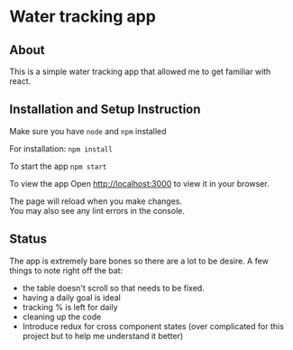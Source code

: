 # Water tracking app

## About

This is a simple water tracking app that allowed me to get familiar with react.

## Installation and Setup Instruction

Make sure you have `node` and `npm` installed

For installation:
`npm install`

To start the app
`npm start`

To view the app
Open [http://localhost:3000](http://localhost:3000) to view it in your browser.

The page will reload when you make changes.\
You may also see any lint errors in the console.

## Status

The app is extremely bare bones so there are a lot to be desire. A few things to note right off the bat:
- the table doesn't scroll so that needs to be fixed.
- having a daily goal is ideal
- tracking % is left for daily
- cleaning up the code
- Introduce redux for cross component states (over complicated for this project but to help me understand it better)
